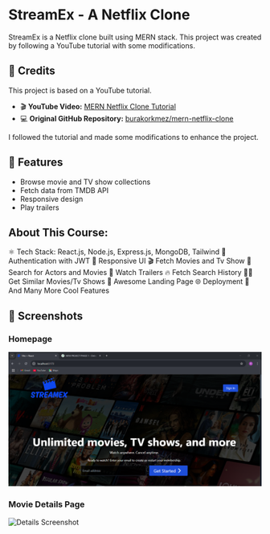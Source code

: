 # StreamEx - A Netflix Clone  

StreamEx is a Netflix clone built using MERN stack. This project was created by following a YouTube tutorial with some modifications.  

## 🎥 Credits  

This project is based on a YouTube tutorial.  
- 🎬 **YouTube Video:** [MERN Netflix Clone Tutorial](https://www.youtube.com/watch?v=gRroBZczKAU&t=631s)  
- 💻 **Original GitHub Repository:** [burakorkmez/mern-netflix-clone](https://github.com/burakorkmez/mern-netflix-clone)  

I followed the tutorial and made some modifications to enhance the project.  

## 🚀 Features  
- Browse movie and TV show collections  
- Fetch data from TMDB API  
- Responsive design  
- Play trailers  

## About This Course:

⚛️ Tech Stack: React.js, Node.js, Express.js, MongoDB, Tailwind
🔐 Authentication with JWT
📱 Responsive UI
🎬 Fetch Movies and Tv Show
🔎 Search for Actors and Movies
🎥 Watch Trailers 
🔥  Fetch Search History
🐱‍👤 Get  Similar Movies/Tv Shows
💙 Awesome Landing Page
🌐 Deployment
🚀 And Many More Cool Features

## 📸 Screenshots  

### Homepage  
![Homepage Screenshot](screenshots/homepage.png)  

### Movie Details Page  
![Details Screenshot](screenshots/details.png)  
